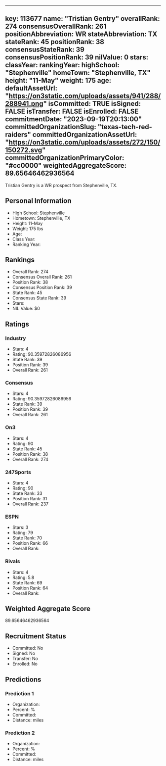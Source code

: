---
  key: 113677
  name: "Tristian Gentry"
  overallRank: 274
  consensusOverallRank: 261
  positionAbbreviation: WR
  stateAbbreviation: TX
  stateRank: 45
  positionRank: 38
  consensusStateRank: 39
  consensusPositionRank: 39
  nilValue: 0
  stars: 
  classYear: 
  rankingYear: 
  highSchool: "Stephenville"
  homeTown: "Stephenville, TX"
  height: "11-May"
  weight: 175
  age: 
  defaultAssetUrl: "https://on3static.com/uploads/assets/941/288/288941.png"
  isCommitted: TRUE
  isSigned: FALSE
  isTransfer: FALSE
  isEnrolled: FALSE
  commitmentDate: "2023-09-19T20:13:00"
  committedOrganizationSlug: "texas-tech-red-raiders"
  committedOrganizationAssetUrl: "https://on3static.com/uploads/assets/272/150/150272.svg"
  committedOrganizationPrimaryColor: "#cc0000"
  weightedAggregateScore: 89.65646462936564
  ---
  
  Tristian Gentry is a WR prospect from Stephenville, TX.
  
  ## Personal Information
  - High School: Stephenville
  - Hometown: Stephenville, TX
  - Height: 11-May
  - Weight: 175 lbs
  - Age: 
  - Class Year: 
  - Ranking Year: 
  
  ## Rankings
  - Overall Rank: 274
  - Consensus Overall Rank: 261
  - Position Rank: 38
  - Consensus Position Rank: 39
  - State Rank: 45
  - Consensus State Rank: 39
  - Stars: 
  - NIL Value: $0
  
  ## Ratings
  
  ### Industry
  - Stars: 4
  - Rating: 90.35972826086956
  - State Rank: 39
  - Position Rank: 39
  - Overall Rank: 261
  
  ### Consensus
  - Stars: 4
  - Rating: 90.35972826086956
  - State Rank: 39
  - Position Rank: 39
  - Overall Rank: 261
  
  ### On3
  - Stars: 4
  - Rating: 90
  - State Rank: 45
  - Position Rank: 38
  - Overall Rank: 274
  
  ### 247Sports
  - Stars: 4
  - Rating: 90
  - State Rank: 33
  - Position Rank: 31
  - Overall Rank: 237
  
  ### ESPN
  - Stars: 3
  - Rating: 79
  - State Rank: 70
  - Position Rank: 66
  - Overall Rank: 
  
  ### Rivals
  - Stars: 4
  - Rating: 5.8
  - State Rank: 69
  - Position Rank: 64
  - Overall Rank: 
  
  ## Weighted Aggregate Score
  89.65646462936564
  
  ## Recruitment Status
  - Committed: No
  - Signed: No
  - Transfer: No
  - Enrolled: No
  
  
  
  ## Predictions
  
  ### Prediction 1
  - Organization: 
  - Percent: %
  - Committed: 
  - Distance:  miles
  
  ### Prediction 2
  - Organization: 
  - Percent: %
  - Committed: 
  - Distance:  miles
  